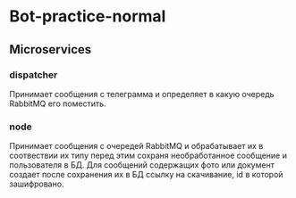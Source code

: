 # Bot-practice-normal

## Microservices
### dispatcher
Принимает сообщения с телеграмма и определяет в какую очередь RabbitMQ его поместить.
### node
Принимает сообщения с очередей RabbitMQ и обрабатывает их в соотвествии их типу перед этим сохраня необработанное сообщение и пользователя в БД.
Для сообщений содержащих фото или документ создает после сохранения их в БД ссылку на скачивание, id в которой зашифровано.
